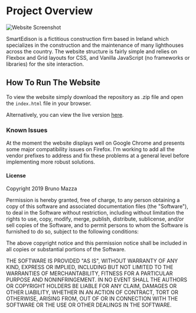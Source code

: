 # Project Overview

![Website Screenshot](https://github.com/DownTheMatrix/lighthouse-construction-company-website/blob/master/Screenshot.png?raw=true)

SmartEdison is a fictitious construction firm based in Ireland which specializes in the construction and the maintenance of many lighthouses across the country. The website structure is fairly simple and relies on Flexbox and Grid layouts for CSS, and Vanilla JavaScript (no frameworks or libraries) for the site interaction.

## How To Run The Website

To view the website simply download the repository as .zip file and open the `index.html` file in your browser.

Alternatively, you can view the live version [here](https://kind-mcnulty-b3ec30.netlify.com).

### Known Issues

At the moment the website displays well on Google Chrome and presents some major compatibility issues on Firefox. I'm working to add all the vendor prefixes to address and fix these problems at a general level before implementing more robust solutions.

#### License

Copyright 2019 Bruno Mazza

Permission is hereby granted, free of charge, to any person obtaining a copy of this software and associated documentation files (the "Software"), to deal in the Software without restriction, including without limitation the rights to use, copy, modify, merge, publish, distribute, sublicense, and/or sell copies of the Software, and to permit persons to whom the Software is furnished to do so, subject to the following conditions:

The above copyright notice and this permission notice shall be included in all copies or substantial portions of the Software.

THE SOFTWARE IS PROVIDED "AS IS", WITHOUT WARRANTY OF ANY KIND, EXPRESS OR IMPLIED, INCLUDING BUT NOT LIMITED TO THE WARRANTIES OF MERCHANTABILITY, FITNESS FOR A PARTICULAR PURPOSE AND NONINFRINGEMENT. IN NO EVENT SHALL THE AUTHORS OR COPYRIGHT HOLDERS BE LIABLE FOR ANY CLAIM, DAMAGES OR OTHER LIABILITY, WHETHER IN AN ACTION OF CONTRACT, TORT OR OTHERWISE, ARISING FROM, OUT OF OR IN CONNECTION WITH THE SOFTWARE OR THE USE OR OTHER DEALINGS IN THE SOFTWARE.